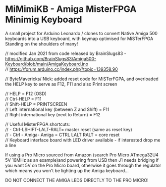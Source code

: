 # MiMimiKB - Amiga MisterFPGA Minimig Keyboard  
A small project for Arduino Leonardo / clones to convert Native Amiga 500 keyboards into a USB keyboard, with keymap optimised for MiSTerFPGA    
Standing on the shoulders of many!  

// modified Jan 2021 from code released by BrainSlugs83 - https://github.com/BrainSlugs83/Amiga500-Keyboard/blob/main/AmigaKeyboard.ino  
// https://forum.arduino.cc/index.php?topic=139358.90  

// ByteMavericks/ Nick: added reset code for MiSTerFGPA, and overloaded the HELP key to serve as F12, F11 and also Print screen  
  
// HELP = F12 (OSD)  
// Ctrl-HELP = F11  
// Shift-HELP = PRINTSCREEN  
// Left international key (between Z and Shift) = F11  
// Right international key (next to Return) = F12  

// Useful MisterFPGA shortcuts:  
// - Ctrl-LSHIFT-LALT-RALT= master reset (same as reset key)  
// - Ctrl - Amiga- Amiga = CTRL LALT RALT = core reset  
// Keyboard interface board with LED driver available - if interested drop me a line  

If using a Pro Micro sourced from Amazon (search Pro Micro ATmega32U4 5V 16MHz as an example)and powering from USB then J1 needs bridging if you want 5V on the Pro Micro board, otherwise it goes through the regulator which means you won't be lighting up the Amiga keyboard...    

DO NOT CONNECT THE AMIGA LEDS DIRECTLY TO THE PRO MICRO!  
